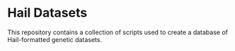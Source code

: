 
# Hail Datasets

This repository contains a collection of scripts used to create a database of Hail-formatted genetic datasets.
